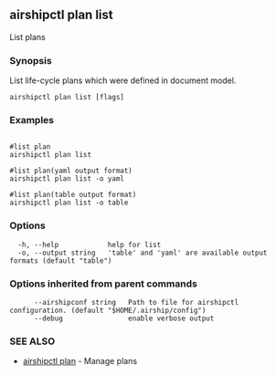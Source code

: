 ## airshipctl plan list

List plans

### Synopsis

List life-cycle plans which were defined in document model.


```
airshipctl plan list [flags]
```

### Examples

```

#list plan
airshipctl plan list

#list plan(yaml output format)
airshipctl plan list -o yaml

#list plan(table output format)
airshipctl plan list -o table
```

### Options

```
  -h, --help            help for list
  -o, --output string   'table' and 'yaml' are available output formats (default "table")
```

### Options inherited from parent commands

```
      --airshipconf string   Path to file for airshipctl configuration. (default "$HOME/.airship/config")
      --debug                enable verbose output
```

### SEE ALSO

* [airshipctl plan](airshipctl_plan.md)	 - Manage plans

